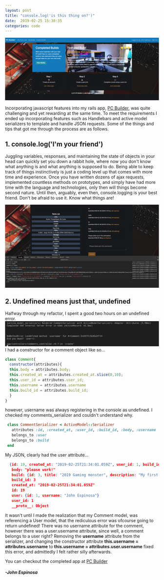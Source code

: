 ```yaml
---
layout: post
title: "console.log('is this thing on?')"
date:  2019-02-25 15:30:35
categories: code
---
```


![Rails w/ JS](/img/railsjsScreenshot1.png)

Incorporating javascript features into my rails app, [PC Builder](https://github.com/johnfelixespinosa/pc_builder), was quite challenging and yet rewarding at the same time. To meet the requirements I ended up incorporating features such as Handlebars and active model serializers to template and handle JSON requests. Some of the things and tips that got me through the process are as follows.

## 1. console.log('I'm your friend')
  Juggling variables, responses, and maintaining the state of objects in your head can quickly set you down a rabbit hole, where now you don't know what anything is and what anything is supposed to do. Being able to keep track of things instinctively is just a coding level up that comes with more time and experience. Once you have written dozens of ajax requests, implemented countless methods on prototypes, and simply have had more time with the language and technologies, only then will things become second nature. Until then, arguably, even then, console.logging is your best friend. Don't be afraid to use it. Know what things are! 

  ![console.log](/img/consolelogging.png)

## 2. Undefined means just that, undefined
  Halfway through my refactor, I spent a good two hours on an undefined error. 
  ![undefined](/img/undefinedss.png)
  I had a constructor for a comment object like so...

  ```javascript
  class Comment{
    constructor(attributes){
    this.body = attributes.body;
    this.created_at = attributes.created_at.slice(0,10);
    this.user_id = attributes.user_id;
    this.username = attributes.username
    this.build_id = attributes.build_id;
    }
  }
   ```
   however, username was always registering in the console as undefined. I checked my comments_serializer and couldn't understand why.

   ```ruby
    class CommentSerializer < ActiveModel::Serializer
      attributes :id, :created_at, :user_id, :build_id, :body, :username
      belongs_to :user
      belongs_to :build
    end
   ```
   My JSON, clearly had the user attribute...

   ```json
     {id: 19, created_at: "2019-02-25T21:34:01.059Z", user_id: 1, build_id: 3, body: "please work!", …}
      body: "please work!"
      build: {id: 3, title: "2019 Gaming monster", description: "My first (and ungraceful) build was piecemealed to…ught over, it will be a far cry from this device."}
      build_id: 3
      created_at: "2019-02-25T21:34:01.059Z"
      id: 19
      user: {id: 1, username: "John Espinosa"}
      user_id: 1
      __proto__: Object
   ```

   It wasn't until I made the realization that my Comment model, was referencing a User model, that the rediculous error was ofcourse going to return undefined! There was no username attribute for the comment, however there was a user.username attribute, since well, a comment belongs to a user right? Removing the **username** attribute from the serializer, and changing the constructor attribute **this.username = attributes.username** to **this.username = attributes.user.username** fixed this error, and admittedly I felt rather silly afterwards. 


   



You can checkout the completed app at [PC Builder](https://github.com/johnfelixespinosa/pc_builder)

#### _-John Espinosa_  